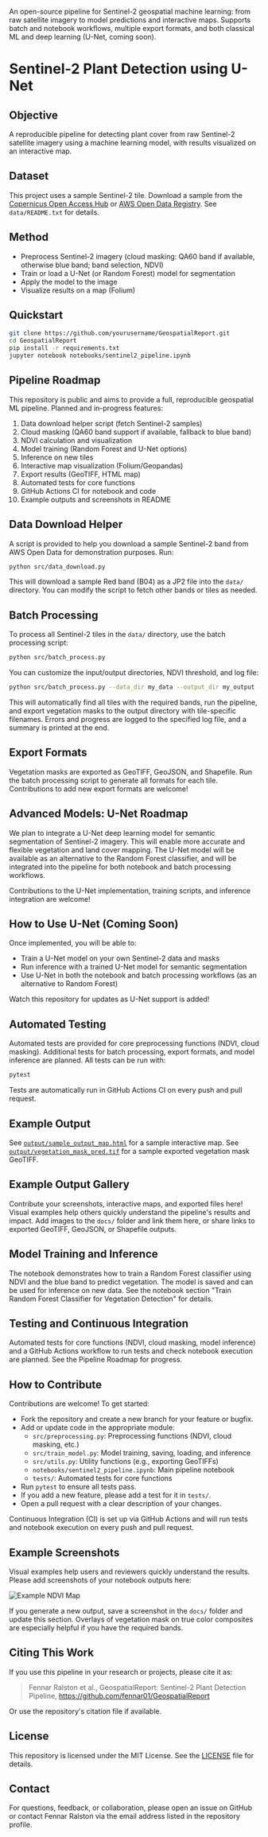 An open-source pipeline for Sentinel-2 geospatial machine learning: from raw satellite imagery to model predictions and interactive maps. Supports batch and notebook workflows, multiple export formats, and both classical ML and deep learning (U-Net, coming soon).

# Sentinel-2 Plant Detection using U-Net

## Objective
A reproducible pipeline for detecting plant cover from raw Sentinel-2 satellite imagery using a machine learning model, with results visualized on an interactive map.

## Dataset
This project uses a sample Sentinel-2 tile. Download a sample from the [Copernicus Open Access Hub](https://scihub.copernicus.eu/) or [AWS Open Data Registry](https://registry.opendata.aws/sentinel-2/). See `data/README.txt` for details.

## Method
- Preprocess Sentinel-2 imagery (cloud masking: QA60 band if available, otherwise blue band; band selection, NDVI)
- Train or load a U-Net (or Random Forest) model for segmentation
- Apply the model to the image
- Visualize results on a map (Folium)

## Quickstart
```bash
git clone https://github.com/yourusername/GeospatialReport.git
cd GeospatialReport
pip install -r requirements.txt
jupyter notebook notebooks/sentinel2_pipeline.ipynb
```

## Pipeline Roadmap
This repository is public and aims to provide a full, reproducible geospatial ML pipeline. Planned and in-progress features:

1. Data download helper script (fetch Sentinel-2 samples)
2. Cloud masking (QA60 band support if available, fallback to blue band)
3. NDVI calculation and visualization
4. Model training (Random Forest and U-Net options)
5. Inference on new tiles
6. Interactive map visualization (Folium/Geopandas)
7. Export results (GeoTIFF, HTML map)
8. Automated tests for core functions
9. GitHub Actions CI for notebook and code
10. Example outputs and screenshots in README

## Data Download Helper

A script is provided to help you download a sample Sentinel-2 band from AWS Open Data for demonstration purposes. Run:

```bash
python src/data_download.py
```

This will download a sample Red band (B04) as a JP2 file into the `data/` directory. You can modify the script to fetch other bands or tiles as needed.

## Batch Processing

To process all Sentinel-2 tiles in the `data/` directory, use the batch processing script:

```bash
python src/batch_process.py
```

You can customize the input/output directories, NDVI threshold, and log file:

```bash
python src/batch_process.py --data_dir my_data --output_dir my_output --ndvi_thresh 0.4 --log my_batch.log
```

This will automatically find all tiles with the required bands, run the pipeline, and export vegetation masks to the output directory with tile-specific filenames. Errors and progress are logged to the specified log file, and a summary is printed at the end.

## Export Formats

Vegetation masks are exported as GeoTIFF, GeoJSON, and Shapefile. Run the batch processing script to generate all formats for each tile. Contributions to add new export formats are welcome!

## Advanced Models: U-Net Roadmap

We plan to integrate a U-Net deep learning model for semantic segmentation of Sentinel-2 imagery. This will enable more accurate and flexible vegetation and land cover mapping. The U-Net model will be available as an alternative to the Random Forest classifier, and will be integrated into the pipeline for both notebook and batch processing workflows.

Contributions to the U-Net implementation, training scripts, and inference integration are welcome!

## How to Use U-Net (Coming Soon)

Once implemented, you will be able to:
- Train a U-Net model on your own Sentinel-2 data and masks
- Run inference with a trained U-Net model for semantic segmentation
- Use U-Net in both the notebook and batch processing workflows (as an alternative to Random Forest)

Watch this repository for updates as U-Net support is added!

## Automated Testing

Automated tests are provided for core preprocessing functions (NDVI, cloud masking). Additional tests for batch processing, export formats, and model inference are planned. All tests can be run with:

```bash
pytest
```

Tests are automatically run in GitHub Actions CI on every push and pull request.

## Example Output
See [`output/sample_output_map.html`](output/sample_output_map.html) for a sample interactive map. 
See [`output/vegetation_mask_pred.tif`](output/vegetation_mask_pred.tif) for a sample exported vegetation mask GeoTIFF.

## Example Output Gallery

Contribute your screenshots, interactive maps, and exported files here! Visual examples help others quickly understand the pipeline's results and impact. Add images to the `docs/` folder and link them here, or share links to exported GeoTIFF, GeoJSON, or Shapefile outputs.

## Model Training and Inference
The notebook demonstrates how to train a Random Forest classifier using NDVI and the blue band to predict vegetation. The model is saved and can be used for inference on new data. See the notebook section "Train Random Forest Classifier for Vegetation Detection" for details. 

## Testing and Continuous Integration
Automated tests for core functions (NDVI, cloud masking, model inference) and a GitHub Actions workflow to run tests and check notebook execution are planned. See the Pipeline Roadmap for progress. 

## How to Contribute

Contributions are welcome! To get started:
- Fork the repository and create a new branch for your feature or bugfix.
- Add or update code in the appropriate module:
  - `src/preprocessing.py`: Preprocessing functions (NDVI, cloud masking, etc.)
  - `src/train_model.py`: Model training, saving, loading, and inference
  - `src/utils.py`: Utility functions (e.g., exporting GeoTIFFs)
  - `notebooks/sentinel2_pipeline.ipynb`: Main pipeline notebook
  - `tests/`: Automated tests for core functions
- Run `pytest` to ensure all tests pass.
- If you add a new feature, please add a test for it in `tests/`.
- Open a pull request with a clear description of your changes.

Continuous Integration (CI) is set up via GitHub Actions and will run tests and notebook execution on every push and pull request. 

## Example Screenshots

Visual examples help users and reviewers quickly understand the results. Please add screenshots of your notebook outputs here:

![Example NDVI Map](docs/example_ndvi_map.png)

If you generate a new output, save a screenshot in the `docs/` folder and update this section. Overlays of vegetation mask on true color composites are especially helpful if you have the required bands.

## Citing This Work

If you use this pipeline in your research or projects, please cite it as:

> Fennar Ralston et al., GeospatialReport: Sentinel-2 Plant Detection Pipeline, https://github.com/fennar01/GeospatialReport

Or use the repository's citation file if available.

## License

This repository is licensed under the MIT License. See the [LICENSE](LICENSE) file for details.

## Contact

For questions, feedback, or collaboration, please open an issue on GitHub or contact Fennar Ralston via the email address listed in the repository profile. 